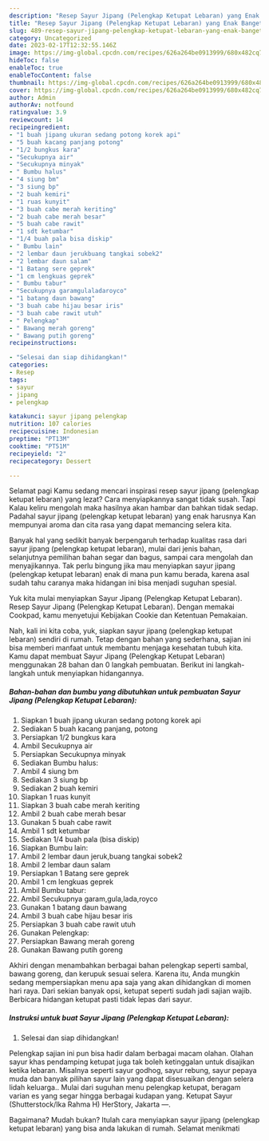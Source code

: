 ```yaml
---
description: "Resep Sayur Jipang (Pelengkap Ketupat Lebaran) yang Enak Banget, Buat Buka Puasa}"
title: "Resep Sayur Jipang (Pelengkap Ketupat Lebaran) yang Enak Banget, Buat Buka Puasa}"
slug: 489-resep-sayur-jipang-pelengkap-ketupat-lebaran-yang-enak-banget-buat-buka-puasa
category: Uncategorized
date: 2023-02-17T12:32:55.146Z
image: https://img-global.cpcdn.com/recipes/626a264be0913999/680x482cq70/sayur-jipang-pelengkap-ketupat-lebaran-foto-resep-utama.jpg
hideToc: false
enableToc: true
enableTocContent: false
thumbnail: https://img-global.cpcdn.com/recipes/626a264be0913999/680x482cq70/sayur-jipang-pelengkap-ketupat-lebaran-foto-resep-utama.jpg
cover: https://img-global.cpcdn.com/recipes/626a264be0913999/680x482cq70/sayur-jipang-pelengkap-ketupat-lebaran-foto-resep-utama.jpg
author: Admin
authorAv: notfound
ratingvalue: 3.9
reviewcount: 14
recipeingredient:
- "1 buah jipang ukuran sedang potong korek api"
- "5 buah kacang panjang potong"
- "1/2 bungkus kara"
- "Secukupnya air"
- "Secukupnya minyak"
- " Bumbu halus"
- "4 siung bm"
- "3 siung bp"
- "2 buah kemiri"
- "1 ruas kunyit"
- "3 buah cabe merah keriting"
- "2 buah cabe merah besar"
- "5 buah cabe rawit"
- "1 sdt ketumbar"
- "1/4 buah pala bisa diskip"
- " Bumbu lain"
- "2 lembar daun jerukbuang tangkai sobek2"
- "2 lembar daun salam"
- "1 Batang sere geprek"
- "1 cm lengkuas geprek"
- " Bumbu tabur"
- "Secukupnya garamgulaladaroyco"
- "1 batang daun bawang"
- "3 buah cabe hijau besar iris"
- "3 buah cabe rawit utuh"
- " Pelengkap"
- " Bawang merah goreng"
- " Bawang putih goreng"
recipeinstructions:

- "Selesai dan siap dihidangkan!"
categories:
- Resep
tags:
- sayur
- jipang
- pelengkap

katakunci: sayur jipang pelengkap 
nutrition: 107 calories
recipecuisine: Indonesian
preptime: "PT13M"
cooktime: "PT51M"
recipeyield: "2"
recipecategory: Dessert

---
```



Selamat pagi Kamu sedang mencari inspirasi resep sayur jipang (pelengkap ketupat lebaran) yang lezat? Cara menyiapkannya sangat tidak susah. Tapi Kalau keliru mengolah maka hasilnya akan hambar dan bahkan tidak sedap. Padahal sayur jipang (pelengkap ketupat lebaran) yang enak harusnya Kan mempunyai aroma dan cita rasa yang dapat memancing selera kita.


Banyak hal yang sedikit banyak berpengaruh terhadap kualitas rasa dari sayur jipang (pelengkap ketupat lebaran), mulai dari jenis bahan, selanjutnya pemilihan bahan segar dan bagus, sampai cara mengolah dan menyajikannya. Tak perlu bingung jika mau menyiapkan sayur jipang (pelengkap ketupat lebaran) enak di mana pun kamu berada, karena asal sudah tahu caranya maka hidangan ini bisa menjadi suguhan spesial.

Yuk kita mulai menyiapkan Sayur Jipang (Pelengkap Ketupat Lebaran). Resep Sayur Jipang (Pelengkap Ketupat Lebaran). Dengan memakai Cookpad, kamu menyetujui Kebijakan Cookie dan Ketentuan Pemakaian.


Nah, kali ini kita coba, yuk, siapkan sayur jipang (pelengkap ketupat lebaran) sendiri di rumah. Tetap dengan bahan yang sederhana, sajian ini bisa memberi manfaat untuk membantu menjaga kesehatan tubuh kita. Kamu dapat membuat Sayur Jipang (Pelengkap Ketupat Lebaran) menggunakan 28 bahan dan 0 langkah pembuatan. Berikut ini langkah-langkah untuk menyiapkan hidangannya.

<!--inarticleads1-->

##### Bahan-bahan dan bumbu yang dibutuhkan untuk pembuatan Sayur Jipang (Pelengkap Ketupat Lebaran):

1. Siapkan 1 buah jipang ukuran sedang potong korek api
1. Sediakan 5 buah kacang panjang, potong
1. Persiapkan 1/2 bungkus kara
1. Ambil Secukupnya air
1. Persiapkan Secukupnya minyak
1. Sediakan  Bumbu halus:
1. Ambil 4 siung bm
1. Sediakan 3 siung bp
1. Sediakan 2 buah kemiri
1. Siapkan 1 ruas kunyit
1. Siapkan 3 buah cabe merah keriting
1. Ambil 2 buah cabe merah besar
1. Gunakan 5 buah cabe rawit
1. Ambil 1 sdt ketumbar
1. Sediakan 1/4 buah pala (bisa diskip)
1. Siapkan  Bumbu lain:
1. Ambil 2 lembar daun jeruk,buang tangkai sobek2
1. Ambil 2 lembar daun salam
1. Persiapkan 1 Batang sere geprek
1. Ambil 1 cm lengkuas geprek
1. Ambil  Bumbu tabur:
1. Ambil Secukupnya garam,gula,lada,royco
1. Gunakan 1 batang daun bawang
1. Ambil 3 buah cabe hijau besar iris
1. Persiapkan 3 buah cabe rawit utuh
1. Gunakan  Pelengkap:
1. Persiapkan  Bawang merah goreng
1. Gunakan  Bawang putih goreng


Akhiri dengan menambahkan berbagai bahan pelengkap seperti sambal, bawang goreng, dan kerupuk sesuai selera. Karena itu, Anda mungkin sedang mempersiapkan menu apa saja yang akan dihidangkan di momen hari raya. Dari sekian banyak opsi, ketupat seperti sudah jadi sajian wajib. Berbicara hidangan ketupat pasti tidak lepas dari sayur. 

<!--inarticleads2-->

##### Instruksi untuk buat Sayur Jipang (Pelengkap Ketupat Lebaran):


1. Selesai dan siap dihidangkan!

Pelengkap sajian ini pun bisa hadir dalam berbagai macam olahan. Olahan sayur khas pendamping ketupat juga tak boleh ketinggalan untuk disajikan ketika lebaran. Misalnya seperti sayur godhog, sayur rebung, sayur pepaya muda dan banyak pilihan sayur lain yang dapat disesuaikan dengan selera lidah keluarga.. Mulai dari suguhan menu pelengkap ketupat, beragam varian es yang segar hingga berbagai kudapan yang. Ketupat Sayur (Shutterstock/Ika Rahma H) HerStory, Jakarta —. 

Bagaimana? Mudah bukan? Itulah cara menyiapkan sayur jipang (pelengkap ketupat lebaran) yang bisa anda lakukan di rumah. Selamat menikmati
